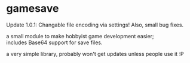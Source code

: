 # gamesave

Update 1.0.1: Changable file encoding via settings! Also, small bug fixes.

a small module to make hobbyist game development easier; <br>
includes Base64 support for save files.

a very simple library, probably won't get updates unless people use it :P
